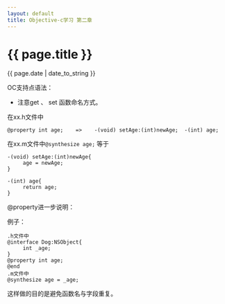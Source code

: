```yaml
---
layout: default
title: Objective-c学习 第二章
---
```

# {{ page.title }}
{{ page.date | date_to_string }}

OC支持点语法：
 - 注意get 、 set 函数命名方式。

在xx.h文件中

    @property int age;    =>    -(void) setAge:(int)newAge;  -(int) age;

在xx.m文件中`@synthesize age;` 等于

    -(void) setAge:(int)newAge{
         age = newAge;
    }

    -(int) age{
         return age;
    }

@property进一步说明：

例子：

    .h文件中
    @interface Dog:NSObject{
         int _age;
    }
    @property int age;
    @end
    .m文件中
    @synthesize age = _age;

这样做的目的是避免函数名与字段重复。
